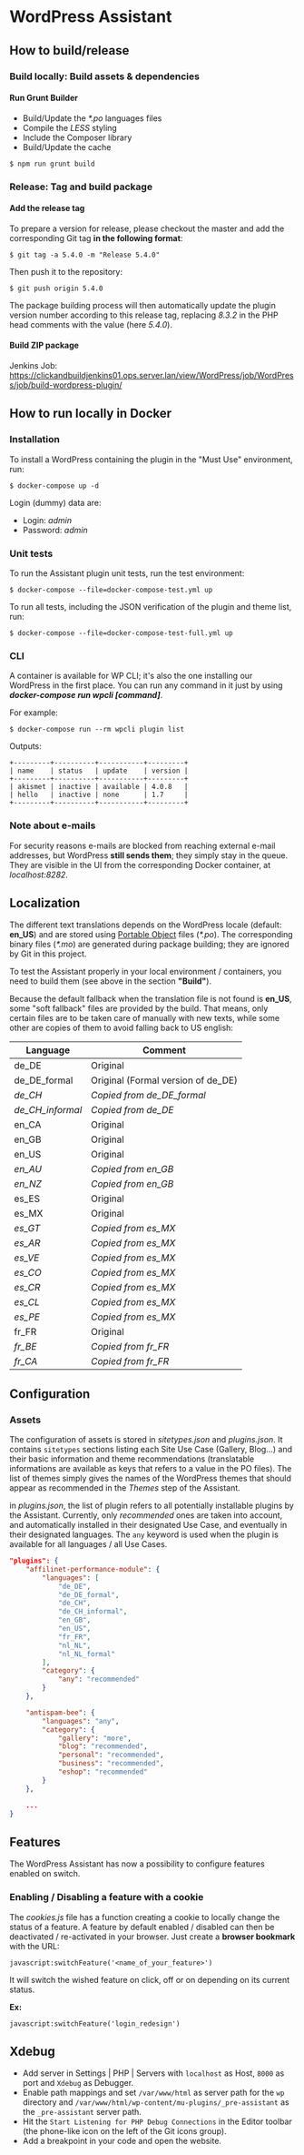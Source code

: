 # WordPress Assistant

## How to build/release

### Build locally: Build assets & dependencies

#### Run Grunt Builder

- Build/Update the _*.po_ languages files
- Compile the _LESS_ styling
- Include the Composer library
- Build/Update the cache

```
$ npm run grunt build
```

### Release: Tag and build package

#### Add the release tag

To prepare a version for release, please checkout the master and add the corresponding Git tag **in the following format**:

```
$ git tag -a 5.4.0 -m "Release 5.4.0"
```

Then push it to the repository:

```
$ git push origin 5.4.0
```

The package building process will then automatically update the plugin version number according to this release tag, replacing
_8.3.2_ in the PHP head comments with the value (here _5.4.0_).

#### Build ZIP package

Jenkins Job:
https://clickandbuildjenkins01.ops.server.lan/view/WordPress/job/WordPress/job/build-wordpress-plugin/

## How to run locally in Docker

### Installation

To install a WordPress containing the plugin in the "Must Use" environment, run:

```
$ docker-compose up -d
```

Login (dummy) data are:

- Login: *admin*
- Password: *admin*

### Unit tests

To run the Assistant plugin unit tests, run the test environment:

```
$ docker-compose --file=docker-compose-test.yml up
```

To run all tests, including the JSON verification of the plugin and theme list, run:

```
$ docker-compose --file=docker-compose-test-full.yml up
```

### CLI

A container is available for WP CLI; it's also the one installing our WordPress in the first place.
You can run any command in it just by using _**docker-compose run wpcli [command]**_.

For example:

```
$ docker-compose run --rm wpcli plugin list
```

Outputs:

```
+---------+----------+-----------+---------+
| name    | status   | update    | version |
+---------+----------+-----------+---------+
| akismet | inactive | available | 4.0.8   |
| hello   | inactive | none      | 1.7     |
+---------+----------+-----------+---------+
```

### Note about e-mails

For security reasons e-mails are blocked from reaching external e-mail addresses, but WordPress **still sends them**; they simply stay in the queue.
They are visible in the UI from the corresponding Docker container, at _localhost:8282_.

## Localization

The different text translations depends on the WordPress locale (default: **en_US**) and are stored using [Portable Object](https://en.wikipedia.org/wiki/Gettext) files
(_*.po_). The corresponding binary files (_*.mo_) are generated during package building; they are ignored by Git in this project.

To test the Assistant properly in your local environment / containers, you need to build them (see above in the section **"Build"**).

Because the default fallback when the translation file is not found is **en_US**, some "soft fallback" files are provided by the build. That means, only certain files are to
be taken care of manually with new texts, while some other are copies of them to avoid falling back to US english:

| **Language**     | **Comment**                        |
|------------------|------------------------------------|
| de_DE            | Original                           |
| de_DE_formal     | Original (Formal version of de_DE) |
| *de_CH*          | *Copied from de_DE_formal*         |
| *de_CH_informal* | *Copied from de_DE*                |
| en_CA            | Original                           |
| en_GB            | Original                           |
| en_US            | Original                           |
| *en_AU*          | *Copied from en_GB*                |
| *en_NZ*          | *Copied from en_GB*                |
| es_ES            | Original                           |
| es_MX            | Original                           |
| *es_GT*          | *Copied from es_MX*                |
| *es_AR*          | *Copied from es_MX*                |
| *es_VE*          | *Copied from es_MX*                |
| *es_CO*          | *Copied from es_MX*                |
| *es_CR*          | *Copied from es_MX*                |
| *es_CL*          | *Copied from es_MX*                |
| *es_PE*          | *Copied from es_MX*                |
| fr_FR            | Original                           |
| *fr_BE*          | *Copied from fr_FR*                |
| *fr_CA*          | *Copied from fr_FR*                |

## Configuration

### Assets

The configuration of assets is stored in _sitetypes.json_ and _plugins.json_. It contains `sitetypes` sections listing each Site Use Case (Gallery, Blog...) and
their basic information and theme recommendations (translatable informations are available as keys that refers to a value in the PO files). The list of themes
simply gives the names of the WordPress themes that should appear as recommended in the _Themes_ step of the Assistant.

in _plugins.json_, the list of plugin refers to all potentially installable plugins by the Assistant. Currently, only *recommended* ones are taken into account,
and automatically installed in their designated Use Case, and eventually in their designated languages. The `any` keyword is used when the plugin is available
for all languages / all Use Cases.

```json
"plugins": {
    "affilinet-performance-module": {
        "languages": [
            "de_DE",
            "de_DE_formal",
            "de_CH",
            "de_CH_informal",
            "en_GB",
            "en_US",
            "fr_FR",
            "nl_NL",
            "nl_NL_formal"
        ],
        "category": {
            "any": "recommended"
        }
    },

    "antispam-bee": {
        "languages": "any",
        "category": {
            "gallery": "more",
            "blog": "recommended",
            "personal": "recommended",
            "business": "recommended",
            "eshop": "recommended"
        }
    },

    ...
}
```

## Features

The WordPress Assistant has now a possibility to configure features enabled on switch.

### Enabling / Disabling a feature with a cookie

The _cookies.js_ file has a function creating a cookie to locally change the status of a feature. A feature by default enabled / disabled can then be
deactivated / re-activated in your browser. Just create a **browser bookmark** with the URL:

```
javascript:switchFeature('<name_of_your_feature>')
```

It will switch the wished feature on click, off or on depending on its current status.

**Ex:**

```
javascript:switchFeature('login_redesign')
```

## Xdebug
- Add server in Settings | PHP | Servers with `localhost` as Host, `8000` as port and `Xdebug` as Debugger.
- Enable path mappings and set `/var/www/html` as server path for the `wp` directory and `/var/www/html/wp-content/mu-plugins/_pre-assistant` as the `_pre-assistant` server path.
- Hit the `Start Listening for PHP Debug Connections` in the Editor toolbar (the phone-like icon on the left of the Git icons group).
- Add a breakpoint in your code and open the website.